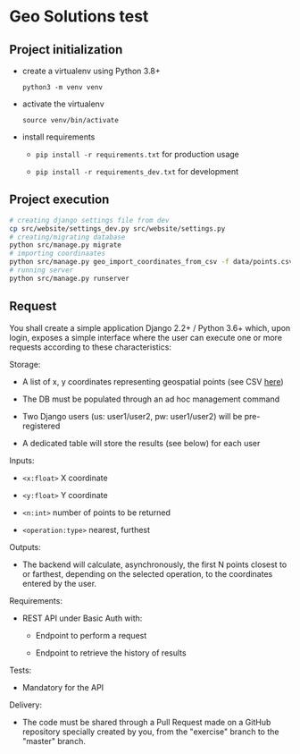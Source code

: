 # Geo Solutions test

## Project initialization

- create a virtualenv using Python 3.8+

    `python3 -m venv venv`

- activate the virtualenv

    `source venv/bin/activate`

- install requirements

    - `pip install -r requirements.txt` for production usage

    - `pip install -r requirements_dev.txt` for development


## Project execution

```sh
# creating django settings file from dev
cp src/website/settings_dev.py src/website/settings.py
# creating/migrating database
python src/manage.py migrate
# importing coordinaates
python src/manage.py geo_import_coordinates_from_csv -f data/points.csv
# running server
python src/manage.py runserver
```


## Request

You shall create a simple application Django 2.2+ / Python 3.6+ which,
upon login, exposes a simple interface where the user can execute one or more
requests according to these characteristics:

Storage:
- A list of x, y coordinates representing geospatial points
    (see CSV [here](data/points.csv))

- The DB must be populated through an ad hoc management command

- Two Django users (us: user1/user2, pw: user1/user2) will be pre-registered 

- A dedicated table will store the results (see below) for each user


Inputs:

- `<x:float>` X coordinate

- `<y:float>` Y coordinate

- `<n:int>` number of points to be returned

- `<operation:type>` nearest, furthest


Outputs:

- The backend will calculate, asynchronously, the first N points closest to
    or farthest, depending on the selected operation, to the coordinates
    entered by the user.


Requirements:

- REST API under Basic Auth with:

    - Endpoint to perform a request

    - Endpoint to retrieve the history of results


Tests:

- Mandatory for the API

Delivery:

- The code must be shared through a Pull Request made on a GitHub repository
    specially created by you, from the "exercise" branch to the "master" branch.
